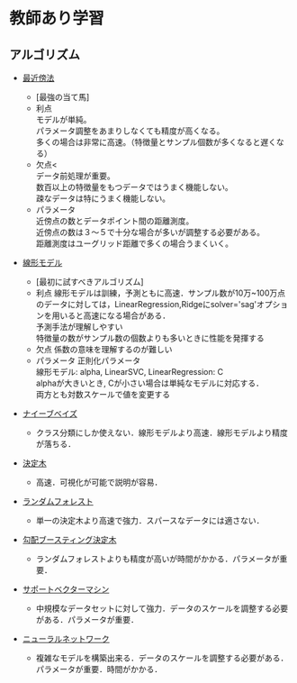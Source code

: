 # 教師あり学習

## アルゴリズム

- [最近傍法](https://github.com/kajyuuen/IntroductionToMachineLearningWithPython/blob/master/ch02/kmeans.ipynb)
  - [最強の当て馬]
  - 利点    
    モデルが単純。    
    パラメータ調整をあまりしなくても精度が高くなる。    
    多くの場合は非常に高速。（特徴量とサンプル個数が多くなると遅くなる）    
  - 欠点<    
    データ前処理が重要。    
    数百以上の特徴量をもつデータではうまく機能しない。    
    疎なデータは特にうまく機能しない。    
  - パラメータ    
    近傍点の数とデータポイント間の距離測度。    
    近傍点の数は３〜５で十分な場合が多いが調整する必要がある。    
    距離測度はユーグリッド距離で多くの場合うまくいく。    

  
- [線形モデル](https://github.com/kajyuuen/IntroductionToMachineLearningWithPython/blob/master/ch02/linear_model.ipynb)
  - [最初に試すべきアルゴリズム]
  - 利点
    線形モデルは訓練，予測ともに高速．サンプル数が10万~100万点のデータに対しては，LinearRegression,Ridgeにsolver='sag'オプションを用いると高速になる場合がある．    
    予測手法が理解しやすい    
    特徴量の数がサンプル数の個数よりも多いときに性能を発揮する    
  - 欠点
    係数の意味を理解するのが難しい    
  - パラメータ
    正則化パラメータ    
    線形モデル: alpha, LinearSVC, LinearRegression: C    
    alphaが大きいとき, Cが小さい場合は単純なモデルに対応する．    
    両方とも対数スケールで値を変更する    

- [ナイーブベイズ](https://github.com/kajyuuen/IntroductionToMachineLearningWithPython/blob/master/ch02/NaiveBayes.ipynb)
  - クラス分類にしか使えない．線形モデルより高速．線形モデルより精度が落ちる．

- [決定木](https://github.com/kajyuuen/IntroductionToMachineLearningWithPython/blob/master/ch02/decision_tree.ipynb)
  - 高速．可視化が可能で説明が容易．

- [ランダムフォレスト](https://github.com/kajyuuen/IntroductionToMachineLearningWithPython/blob/master/ch02/random_forest.ipynb)
  - 単一の決定木より高速で強力．スパースなデータには適さない．

- [勾配ブースティング決定木](https://github.com/kajyuuen/IntroductionToMachineLearningWithPython/blob/master/ch02/boosting_decision_tree.ipynb)
  - ランダムフォレストよりも精度が高いが時間がかかる．パラメータが重要．
  
- [サポートベクターマシン](https://github.com/kajyuuen/IntroductionToMachineLearningWithPython/blob/master/ch02/svm.ipynb)
  - 中規模なデータセットに対して強力．データのスケールを調整する必要がある．パラメータが重要．

- [ニューラルネットワーク](https://github.com/kajyuuen/IntroductionToMachineLearningWithPython/blob/master/ch02/mlp.ipynb)
  - 複雑なモデルを構築出来る．データのスケールを調整する必要がある．パラメータが重要．時間がかかる．
